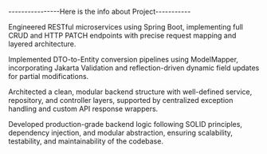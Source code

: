 ----------------Here is the info about Project-----------



Engineered RESTful microservices using Spring Boot, implementing full CRUD and HTTP PATCH endpoints with precise request mapping and layered architecture.

Implemented DTO-to-Entity conversion pipelines using ModelMapper, incorporating Jakarta Validation and reflection-driven dynamic field updates for partial modifications.

Architected a clean, modular backend structure with well-defined service, repository, and controller layers, supported by centralized exception handling and custom API response wrappers.

Developed production-grade backend logic following SOLID principles, dependency injection, and modular abstraction, ensuring scalability, testability, and maintainability of the codebase.
